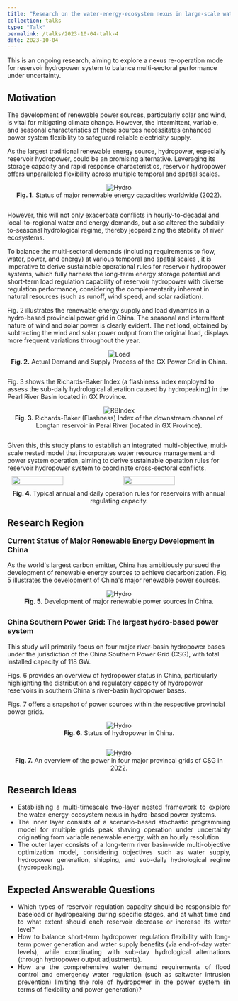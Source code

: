 ```yaml
---
title: "Research on the water-energy-ecosystem nexus in large-scale water-energy systems"
collection: talks
type: "Talk"
permalink: /talks/2023-10-04-talk-4
date: 2023-10-04
---
```


This is an ongoing research, aiming to explore a nexus re-operation mode for reservoir hydropower system to balance multi-sectoral performance under uncertainty. 

<h2>Motivation</h2>

The development of renewable power sources, particularly solar and wind, is vital for mitigating climate change. However, the intermittent, variable, and seasonal characteristics of these sources necessitates enhanced power system flexibility to safeguard reliable electricity supply. 

As the largest traditional renewable energy source, hydropower, especially reservoir hydropower, could be an promising alternative. Leveraging its storage capacity and rapid response characteristics, reservoir hydropower offers unparalleled flexibility across multiple temporal and spatial scales.

<div style="text-align: center;">
  <img src="http://prelude0324.github.io/academic_pages/images/post_2_fig_1.png#pic_center" alt="Hydro" style="max-width: 100%; height: auto;" />
</div>
<div style="text-align: center; margin-bottom: 2em">
<b>Fig. 1.</b> Status of major renewable energy capacities worldwide (2022).
</div>
However, this will not only exacerbate conflicts in hourly-to-decadal and local-to-regional water and energy demands, but also altered the subdaily-to-seasonal hydrological regime, thereby jeopardizing the stability of river ecosystems.

To balance the multi-sectoral demands (including requirements to flow, water, power, and energy) at various temporal and spatial scales , it is imperative to derive sustainable operational rules for reservoir hydropower systems, which fully harness the long-term energy storage potential and short-term load regulation capability of reservoir hydropower with diverse regulation performance, considering the complementarity inherent in natural resources (such as runoff, wind speed, and solar radiation). 

Fig. 2 illustrates the renewable energy supply and load dynamics in a hydro-based provincial power grid in China. The seasonal and intermittent nature of wind and solar power is clearly evident. The net load, obtained by subtracting the wind and solar power output from the original load, displays more frequent variations throughout the year.

<div style="text-align: center;">
  <img src="http://prelude0324.github.io/academic_pages/images/research_6_fig_5.png#pic_center" alt="Load" style="max-width: 100%; height: auto;" />
</div>
<div style="text-align: center; margin-bottom: 2em">
<b>Fig. 2.</b> Actual Demand and Supply Process of the GX Power Grid in China.
</div>


Fig. 3 shows the Richards-Baker Index (a flashiness index employed to assess the sub-daily hydrological alteration caused by hydropeaking) in the Pearl River Basin located in GX Province.

<div style="text-align: center;">
  <img src="http://prelude0324.github.io/academic_pages/images/research_6_fig_6.png#pic_center" alt="RBIndex" style="max-width: 100%; height: auto;" />
</div>


<div style="text-align: center; margin-bottom: 2em">
<b>Fig. 3.</b> Richards-Baker (Flashness) Index of the downstream channel of Longtan reservoir in Peral River (located in GX Province).
</div>
Given this, this study plans to establish an integrated multi-objective, multi-scale nested model that incorporates water resource management and power system operation, aiming to derive sustainable operation rules for reservoir hydropower system to coordinate cross-sectoral conflicts.



<html>

<head>
  <style>
    .gallery {
      display: flex;
      flex-wrap: wrap;
      justify-content: center;
    }
    .gallery img {
      width: 50%;
      padding: 10px;
      box-sizing: border-box;
    }
  </style>
</head>
<body>

  <div class="gallery">
    <img src="http://prelude0324.github.io/academic_pages/images/research_6_fig_4.png">
    <img src="http://prelude0324.github.io/academic_pages/images/research_6_fig_7.png">
  </div>
</body>
</html>

<div style="text-align: center;">
<b>Fig. 4.</b> Typical annual and daily operation rules for reservoirs with annual regulating capacity.
</div>
<h2>Research Region</h2>

<h3 style="margin-top: 0;">Current Status of Major Renewable Energy Development in China</h3>

As the world's largest carbon emitter, China has ambitiously pursued the development of renewable energy sources to achieve decarbonization. Fig. 5 illustrates the development of China's major renewable power sources.

<div style="text-align: center;">
  <img src="http://prelude0324.github.io/academic_pages/images/research_6_fig_1.png#pic_center" alt="Hydro" style="max-width: 100%; height: auto;" />
</div>
<div style="text-align: center; margin-bottom: 2em">
<b>Fig. 5.</b> Development of major renewable power sources in China.
</div>

<h3>China Southern Power Grid: The largest hydro-based power system</h3>

This study will primarily focus on four major river-basin hydropower bases under the jurisdiction of the China Southern Power Grid (CSG), with total installed capacity of 118 GW.

Figs. 6 provides an overview of hydropower status in China, particularly highlighting the distribution and regulatory capacity of hydropower reservoirs in southern China's river-basin hydropower bases. 

Figs. 7 offers a snapshot of power sources within the respective provincial power grids.

<div style="text-align: center;">
  <img src="http://prelude0324.github.io/academic_pages/images/research_6_fig_2.png#pic_center" alt="Hydro" style="max-width: 90%; height: auto;" />
</div>
<div style="text-align: center;">
<b>Fig. 6.</b> Status of hydropower in China.
</div>



<div style="text-align: center; margin-top: 2em">
  <img src="http://prelude0324.github.io/academic_pages/images/research_6_fig_3.png#pic_center" alt="Hydro" style="max-width: 90%; height: auto;" />
</div>
<div style="text-align: center;">
<b>Fig. 7.</b> An overview of the power in four major provincal grids of CSG in 2022.
</div>


<h2>Research Ideas</h2>

- <div style="text-align: justify;">
  Establishing a multi-timescale two-layer nested framework to explore the water-energy-ecosystem nexus in hydro-based power systems.
  </div>

- <div style="text-align: justify;">
  The inner layer consists of a scenario-based stochastic programming model for multiple grids peak shaving operation under uncertainty originating from variable renewable energy, with an hourly resolution.
  </div>

- <div style="text-align: justify;">
  The outer layer consists of a long-term river basin-wide multi-objective optimization model, considering objectives such as water supply, hydropower generation, shipping, and sub-daily hydrological regime (hydropeaking).
  </div>

<h2>Expected Answerable Questions</h2>

- <div style="text-align: justify;">
  Which types of reservoir regulation capacity should be responsible for baseload or hydropeaking during specific stages, and at what time and to what extent should each reservoir decrease or increase its water level?
  </div>

- <div style="text-align: justify;">
  How to balance short-term hydropower regulation flexibility with long-term power generation and water supply benefits (via end-of-day water levels), while coordinating with sub-day hydrological alternations (through hydropower output adjustments).
  </div>

- <div style="text-align: justify;">
  How are the comprehensive water demand requirements of flood control and emergency water regulation (such as saltwater intrusion prevention) limiting the role of hydropower in the power system (in terms of flexibility and power generation)?
  </div>
